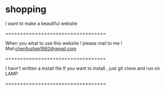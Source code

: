 shopping
========

I want to make a beautiful website

==================================

When you what to use this website ! please mail to me !  
Mail:chenfushan1992@gmail.com

==================================

I havn't written a install file
If you want to install , just git clone and run on LAMP

==================================
